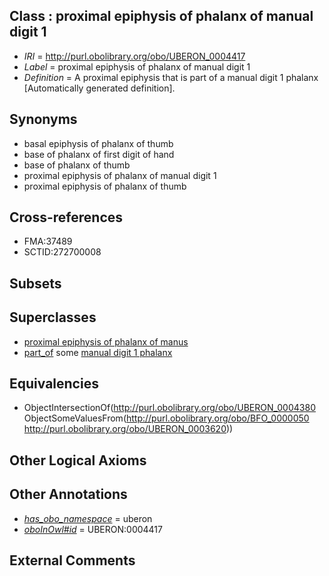 
## Class : proximal epiphysis of phalanx of manual digit 1

 * *IRI* = http://purl.obolibrary.org/obo/UBERON_0004417
 * *Label* = proximal epiphysis of phalanx of manual digit 1
 * *Definition* = A proximal epiphysis that is part of a manual digit 1 phalanx [Automatically generated definition].

## Synonyms

 * basal epiphysis of phalanx of thumb
 * base of phalanx of first digit of hand
 * base of phalanx of thumb
 * proximal epiphysis of phalanx of manual digit 1
 * proximal epiphysis of phalanx of thumb

## Cross-references

 * FMA:37489
 * SCTID:272700008

## Subsets


## Superclasses

 * [proximal epiphysis of phalanx of manus](../../UBERON/14/UBERON_0004414.md)
 * [part_of](../../BFO/50/BFO_0000050.md) some [manual digit 1 phalanx](../../UBERON/20/UBERON_0003620.md)

## Equivalencies

 * ObjectIntersectionOf(<http://purl.obolibrary.org/obo/UBERON_0004380> ObjectSomeValuesFrom(<http://purl.obolibrary.org/obo/BFO_0000050> <http://purl.obolibrary.org/obo/UBERON_0003620>))

## Other Logical Axioms


## Other Annotations

 * *[has_obo_namespace](../../ce/oboInOwl#hasOBONamespace.md)* = uberon
 * *[oboInOwl#id](../../id/oboInOwl#id.md)* = UBERON:0004417

## External Comments

